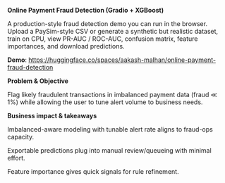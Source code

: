 **Online Payment Fraud Detection (Gradio + XGBoost)**

A production-style fraud detection demo you can run in the browser. Upload a PaySim-style CSV or generate a synthetic but realistic dataset, train on CPU, view PR-AUC / ROC-AUC, confusion matrix, feature importances, and download predictions.

**Demo**: https://huggingface.co/spaces/aakash-malhan/online-payment-fraud-detection

**Problem & Objective**

Flag likely fraudulent transactions in imbalanced payment data (fraud ≪ 1%) while allowing the user to tune alert volume to business needs.

**Business impact & takeaways**

Imbalanced-aware modeling with tunable alert rate aligns to fraud-ops capacity.

Exportable predictions plug into manual review/queueing with minimal effort.

Feature importance gives quick signals for rule refinement.
